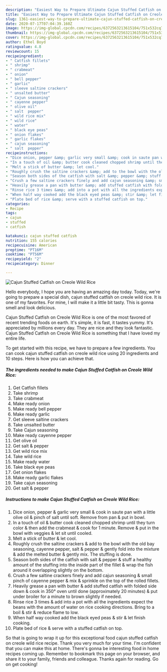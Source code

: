 ```yaml
---
description: "Easiest Way to Prepare Ultimate Cajun Stuffed Catfish on Creole Wild Rice"
title: "Easiest Way to Prepare Ultimate Cajun Stuffed Catfish on Creole Wild Rice"
slug: 1361-easiest-way-to-prepare-ultimate-cajun-stuffed-catfish-on-creole-wild-rice
date: 2020-07-17T07:04:39.160Z
image: https://img-global.cpcdn.com/recipes/6372563213615104/751x532cq70/cajun-stuffed-catfish-on-creole-wild-rice-recipe-main-photo.jpg
thumbnail: https://img-global.cpcdn.com/recipes/6372563213615104/751x532cq70/cajun-stuffed-catfish-on-creole-wild-rice-recipe-main-photo.jpg
cover: https://img-global.cpcdn.com/recipes/6372563213615104/751x532cq70/cajun-stuffed-catfish-on-creole-wild-rice-recipe-main-photo.jpg
author: Ethel Boyd
ratingvalue: 4.8
reviewcount: 15
recipeingredient:
- " Catfish fillets"
- " shrimp"
- " crabmeat"
- " onion"
- " bell pepper"
- " garlic"
- " sleeve saltine crackers"
- " unsalted butter"
- " Cajun seasoning"
- " cayenne pepper"
- " olive oil"
- " salt  pepper"
- " wild rice mix"
- " wild rice"
- " water"
- " black eye peas"
- " onion flakes"
- " garlic flakes"
- " cajun seasoning"
- " salt  pepper"
recipeinstructions:
- "Dice onion, pepper &amp; garlic very small &amp; cook in saute pan with a little olive oil &amp; pinch of salt until soft. Remove from pan &amp; put in bowl."
- "In a touch of oil &amp; butter cook cleaned chopped shrimp until they turn color &amp; then add the crabmeat &amp; cook for 1 minute. Remove &amp; put in the bowl with veggies &amp; let sit until cooled."
- "Melt a stick of butter &amp; let cool."
- "Roughly crush the saltine crackers &amp; add to the bowl with the old bay seasoning, cayenne pepper, salt &amp; pepper &amp; gently fold into the mixture &amp; add the melted butter &amp; gently mix. The stuffing is done."
- "Season both sides of the catfish with salt &amp; pepper &amp; stuff a healthy amount of the stuffing into the inside part of the fillet &amp; wrap the fish around it overlapping slightly on the bottom."
- "Crush a few saltine crackers finely and add cajun seasoning &amp; small pinch of cayenne pepper &amp; mix &amp; sprinkle on the top of the rolled fillets."
- "Heavily grease a pan with butter &amp; add stuffed catfish with folded side down &amp; cook in 350° oven until done (approximately 20 minutes) &amp; put under broiler for a minute to brown slightly if needed."
- "Rinse rice 3 times &amp; add into a pot with all the ingredients expect the beans with the amount of water on rice cooking directions. Bring to a boil &amp; stir &amp; reduce flame to low."
- "When half way cooked add the black eyed peas &amp; stir &amp; let finish cooking."
- "Plate bed of rice &amp; serve with a stuffed catfish on top."
categories:
- Recipe
tags:
- cajun
- stuffed
- catfish

katakunci: cajun stuffed catfish 
nutrition: 155 calories
recipecuisine: American
preptime: "PT16M"
cooktime: "PT56M"
recipeyield: "2"
recipecategory: Dinner

---
```



![Cajun Stuffed Catfish on Creole Wild Rice](https://img-global.cpcdn.com/recipes/6372563213615104/751x532cq70/cajun-stuffed-catfish-on-creole-wild-rice-recipe-main-photo.jpg)

Hello everybody, I hope you are having an amazing day today. Today, we're going to prepare a special dish, cajun stuffed catfish on creole wild rice. It is one of my favorites. For mine, I will make it a little bit tasty. This is gonna smell and look delicious.



Cajun Stuffed Catfish on Creole Wild Rice is one of the most favored of recent trending foods on earth. It's simple, it is fast, it tastes yummy. It's appreciated by millions every day. They are nice and they look fantastic. Cajun Stuffed Catfish on Creole Wild Rice is something that I have loved my entire life.


To get started with this recipe, we have to prepare a few ingredients. You can cook cajun stuffed catfish on creole wild rice using 20 ingredients and 10 steps. Here is how you can achieve that.

<!--inarticleads1-->

##### The ingredients needed to make Cajun Stuffed Catfish on Creole Wild Rice:

1. Get  Catfish fillets
1. Take  shrimp
1. Take  crabmeat
1. Make ready  onion
1. Make ready  bell pepper
1. Make ready  garlic
1. Get  sleeve saltine crackers
1. Take  unsalted butter
1. Take  Cajun seasoning
1. Make ready  cayenne pepper
1. Get  olive oil
1. Get  salt &amp; pepper
1. Get  wild rice mix
1. Take  wild rice
1. Make ready  water
1. Take  black eye peas
1. Get  onion flakes
1. Make ready  garlic flakes
1. Take  cajun seasoning
1. Get  salt &amp; pepper




<!--inarticleads2-->

##### Instructions to make Cajun Stuffed Catfish on Creole Wild Rice:

1. Dice onion, pepper &amp; garlic very small &amp; cook in saute pan with a little olive oil &amp; pinch of salt until soft. Remove from pan &amp; put in bowl.
1. In a touch of oil &amp; butter cook cleaned chopped shrimp until they turn color &amp; then add the crabmeat &amp; cook for 1 minute. Remove &amp; put in the bowl with veggies &amp; let sit until cooled.
1. Melt a stick of butter &amp; let cool.
1. Roughly crush the saltine crackers &amp; add to the bowl with the old bay seasoning, cayenne pepper, salt &amp; pepper &amp; gently fold into the mixture &amp; add the melted butter &amp; gently mix. The stuffing is done.
1. Season both sides of the catfish with salt &amp; pepper &amp; stuff a healthy amount of the stuffing into the inside part of the fillet &amp; wrap the fish around it overlapping slightly on the bottom.
1. Crush a few saltine crackers finely and add cajun seasoning &amp; small pinch of cayenne pepper &amp; mix &amp; sprinkle on the top of the rolled fillets.
1. Heavily grease a pan with butter &amp; add stuffed catfish with folded side down &amp; cook in 350° oven until done (approximately 20 minutes) &amp; put under broiler for a minute to brown slightly if needed.
1. Rinse rice 3 times &amp; add into a pot with all the ingredients expect the beans with the amount of water on rice cooking directions. Bring to a boil &amp; stir &amp; reduce flame to low.
1. When half way cooked add the black eyed peas &amp; stir &amp; let finish cooking.
1. Plate bed of rice &amp; serve with a stuffed catfish on top.




So that is going to wrap it up for this exceptional food cajun stuffed catfish on creole wild rice recipe. Thank you very much for your time. I'm confident that you can make this at home. There's gonna be interesting food in home recipes coming up. Remember to bookmark this page on your browser, and share it to your family, friends and colleague. Thanks again for reading. Go on get cooking!
